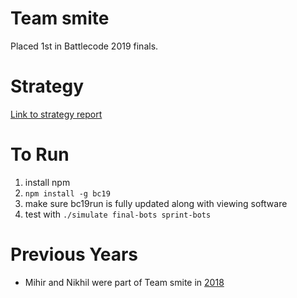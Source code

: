 # Team smite
Placed 1st in Battlecode 2019 finals.

# Strategy
[Link to strategy report](https://nikhilsardana.github.io/smite.pdf)

# To Run
1. install npm
2. `npm install -g bc19`
3. make sure bc19run is fully updated along with viewing software
3. test with `./simulate final-bots sprint-bots`

# Previous Years
* Mihir and Nikhil were part of Team smite in [2018](https://github.com/mvpatel2000/battlecode-2018-smite)
